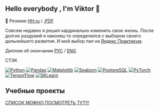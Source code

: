 # <h2 align='left'>Hello everybody , I'm Viktor 👋</h2>

:page_facing_up: Резюме [HH.ru](https://samara.hh.ru/resume/77994aa0ff03cd1fac0039ed1f5833514a6e56) / [.PDF](https://github.com/ViktorZyuzin/ViktorZyuzin/blob/main/Зюзин%20Виктор%20Олегович.pdf)

Совсем недавно я решил кардинально изменить свою жизнь. После долгих раздумий я наконец-то определился с выбором своего дальнейшего развития. И мой выбор пал на [Яндекс Практикум](https://practicum.yandex.ru/data-scientist/).  

Диплом об окончании [РУС](https://github.com/ViktorZyuzin/ViktorZyuzin/blob/main/Зюзин%20Виктор%20Олегович_20232ЦПДС00702%20(1).pdf) / [ENG](https://github.com/ViktorZyuzin/ViktorZyuzin/blob/main/Зюзин%20Виктор%20Олегович_20232ЦПДС00702%20(1).pdf)

СТЭК

[![Python](https://img.shields.io/badge/-Python-464646??style=flat-square&logo=Python)](https://www.python.org/)
[![Pandas](https://img.shields.io/badge/-Pandas-464646??style=flat-square&logo=Pandas)](https://pandas.pydata.org/)
[![Matplotlib](https://img.shields.io/badge/-Matplotlib-464646??style=flat-square&logo=matplotlib)](https://matplotlib.org/)
[![Seaborn](https://img.shields.io/badge/-Seaborn-464646??style=flat-square&logo=Seaborn)](https://seaborn.pydata.org/)
[![PostgreSQL](https://img.shields.io/badge/-PostgreSQL-464646??style=flat-square&logo=PostgreSQL)](https://www.postgresql.org/)
[![PyTorch](https://img.shields.io/badge/-PyTorch-464646??style=flat-square&logo=PyTorch)](https://pytorch.org/)
[![TensorFlow](https://img.shields.io/badge/-TensorFlow-464646??style=flat-square&logo=TensorFlow)](https://www.tensorflow.org/)
[![SKLearn](https://img.shields.io/badge/-Scikit_Learn-464646??style=flat-square&logo=Scikitlearn)](https://scikit-learn.org/)

##  Учебные проекты

[СПИСОК МОЖНО ПОСМОТРЕТЬ ТУТ!!!](https://github.com/ViktorZyuzin/Portfolio-YandexPracticum/blob/main/README.md)
